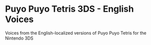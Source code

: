 # Puyo Puyo Tetris 3DS - English Voices
Voices from the English-localized versions of Puyo Puyo Tetris for the Nintendo 3DS
